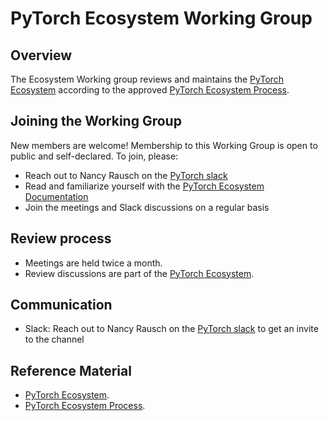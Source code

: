 # PyTorch Ecosystem Working Group

## Overview
The Ecosystem Working group reviews and maintains the [PyTorch Ecosystem](https://github.com/pytorch-fdn/ecosystem) according to the approved [PyTorch Ecosystem Process](https://github.com/pytorch-fdn/tac/blob/main/docs/governance/PyTorch_Ecosystem_Process.md).

## Joining the Working Group
New members are welcome! Membership to this Working Group is open to public and self-declared.
To join, please:

* Reach out to Nancy Rausch on the [PyTorch slack](https://pytorch.org/resources/)
* Read and familiarize yourself with the [PyTorch Ecosystem Documentation](https://github.com/pytorch-fdn/ecosystem)
* Join the meetings and Slack discussions on a regular basis


## Review process
* Meetings are held twice a month.
* Review discussions are part of the [PyTorch Ecosystem](https://github.com/pytorch-fdn/ecosystem).

## Communication
* Slack: Reach out to Nancy Rausch on the [PyTorch slack](https://pytorch.org/resources/) to get an invite to the channel

## Reference Material
* [PyTorch Ecosystem](https://github.com/pytorch-fdn/ecosystem).
* [PyTorch Ecosystem Process](https://github.com/pytorch-fdn/tac/blob/main/docs/governance/PyTorch_Ecosystem_Process.md).

